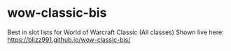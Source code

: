 # wow-classic-bis
Best in slot lists for World of Warcraft Classic (All classes)
Shown live here:
https://blizz991.github.io/wow-classic-bis/
